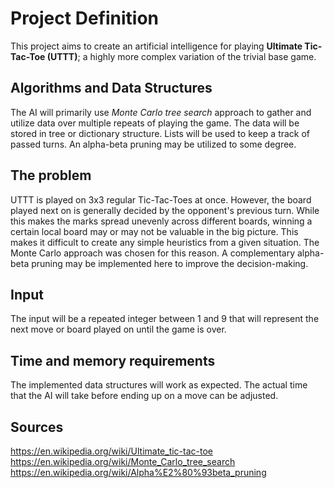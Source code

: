 # Project Definition

This project aims to create an artificial intelligence for playing **Ultimate Tic-Tac-Toe (UTTT)**; a highly more complex variation of the trivial base game.

## Algorithms and Data Structures

The AI will primarily use *Monte Carlo tree search* approach to gather and utilize data over multiple repeats of playing the game. The data will be stored in tree or dictionary structure. Lists will be used to keep a track of passed turns. An alpha-beta pruning may be utilized to some degree.

## The problem

UTTT is played on 3x3 regular Tic-Tac-Toes at once. However, the board played next on is generally decided by the opponent's previous turn. While this makes the marks spread unevenly across different boards, winning a certain local board may or may not be valuable in the big picture. This makes it difficult to create any simple heuristics from a given situation. The Monte Carlo approach was chosen for this reason. A complementary alpha-beta pruning may be implemented here to improve the decision-making.

## Input

The input will be a repeated integer between 1 and 9 that will represent the next move or board played on until the game is over.

## Time and memory requirements

The implemented data structures will work as expected. The actual time that the AI will take before ending up on a move can be adjusted.

## Sources

https://en.wikipedia.org/wiki/Ultimate_tic-tac-toe
https://en.wikipedia.org/wiki/Monte_Carlo_tree_search
https://en.wikipedia.org/wiki/Alpha%E2%80%93beta_pruning
